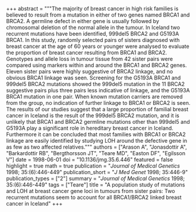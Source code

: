 +++
abstract = """The majority of breast cancer in high risk families is believed to result from a mutation in either of two genes named BRCA1 and BRCA2. A germline defect in either gene is usually followed by chromosomal deletion of the normal allele in the tumour. In Iceland two recurrent mutations have been identified, 999del5 BRCA2 and G5193A BRCA1. In this study, randomly selected pairs of sisters diagnosed with breast cancer at the age of 60 years or younger were analysed to evaluate the proportion of breast cancer resulting from BRCA1 and BRCA2. Genotypes and allele loss in tumour tissue from 42 sister pairs were compared using markers within and around the BRCA1 and BRCA2 genes. Eleven sister pairs were highly suggestive of BRCA2 linkage, and no obvious BRCA1 linkage was seen. Screening for the G5193A BRCA1 and 999del5 BRCA2 mutations showed the 999del5 mutation in the 11 BRCA2 suggestive pairs plus three pairs less indicative of linkage, and the G5193A BRCA1 mutation in one pair. When known mutation carriers are removed from the group, no indication of further linkage to BRCA1 or BRCA2 is seen. The results of our studies suggest that a large proportion of familial breast cancer in Iceland is the result of the 999del5 BRCA2 mutation, and it is unlikely that BRCA1 and BRCA2 germline mutations other than 999del5 and G5193A play a significant role in hereditary breast cancer in Iceland. Furthermore it can be concluded that most families with BRCA1 or BRCA2 linkage are easily identified by studying LOH around the defective gene in as few as two affected relatives."""
authors = ["Arason A", "Jonasdottir A", "Barkardottir RB", "Bergthorsson JT", "Teare MD", "Easton DF", "Egilsson V"]
date = 1998-06-01
doi = "10.1136/jmg.35.6.446"
featured = false
highlight = true
math = true
publication = "*Journal of Medical Genetics* 1998; 35:(6):446-449"
publication_short = "*J Med Genet* 1998; 35:446-9"
publication_types = ["2"]
summary = "*Journal of Medical Genetics* 1998; 35:(6):446-449"
tags = ["Teare"]
title = "A population study of mutations and LOH at breast cancer gene loci in tumours from sister pairs: Two recurrent mutations seem to account for all BRCA1/BRCA2 linked breast cancer in Iceland"
+++
